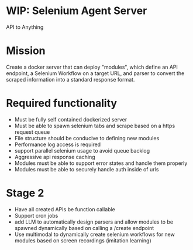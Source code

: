 # WIP: Selenium Agent Server

API to Anything

# Mission

Create a docker server that can deploy "modules", which define an API endpoint, a Selenium Workflow on a target URL, and parser to convert the scraped information into a standard response format.

# Required functionality

- Must be fully self contained dockerized server
- Must be able to spawn selenium tabs and scrape based on a https request queue
- File structure should be conducive to defining new modules
- Performance log access is required
- support parallel selenium usage to avoid queue backlog
- Aggressive api response caching
- Modules must be able to support error states and handle them properly
- Modules must be able to securely handle auth inside of urls

# Stage 2

- Have all created APIs be function callable
- Support cron jobs
- add LLM to automatically design parsers and allow modules to be spawned dynamically based on calling a /create endpoint
- Use multimodal to dynamically create selenium workflows for new modules based on screen recordings (imitation learning)
